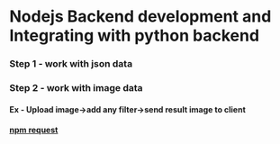# Nodejs Backend development and Integrating with python backend
### Step 1 - work with json data
### Step 2 - work with image data
#### Ex - Upload image->add any filter->send result image to client

#### [npm request](https://attacomsian.com/blog/node-http-requests-using-request-module)
